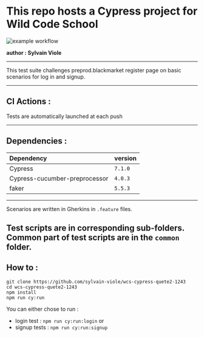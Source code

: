 # This repo hosts a Cypress project for Wild Code School # 
![example workflow](https://github.com/sylvain-viole/wcs-cypress-quete2-1243/actions/workflows/main.yml/badge.svg)

**author : Sylvain Viole**

---

This test suite challenges preprod.blackmarket register page on basic scenarios for log in and signup.

---

## CI Actions : ##

Tests are automatically launched at each push

---

## Dependencies : ##
|Dependency|version|
|:-|:-|
|Cypress|`7.1.0`|
|Cypress-cucumber-preprocessor| `4.0.3`|
|faker| `5.5.3`|
---
Scenarios are written in Gherkins in `.feature`  files.

Test scripts are in corresponding sub-folders.
Common part of test scripts are in the `common` folder.
---
## How to : ##

```
git clone https://github.com/sylvain-viole/wcs-cypress-quete2-1243
cd wcs-cypress-quete2-1243
npm install
npm run cy:run
```

You can either chose to run :
- login test : `npm run cy:run:login`
or
- signup tests : `npm run cy:run:signup`

 

